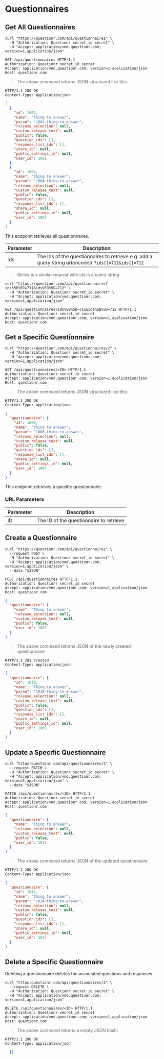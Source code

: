 # Questionnaires

## Get All Questionnaires

```shell
curl "https://questionr.com/api/questionnaires" \
  -H "Authorization: Questionr secret_id secret" \
  -H "Accept: application/vnd.questionr.com; version=1,application/json"
```

```http
GET /api/questionnaires HTTP/1.1
Authorization: Questionr secret_id secret
Accept: application/vnd.questionr.com; version=1,application/json
Host: questionr.com
```

> The above command returns JSON structured like this:

```http
HTTP/1.1 200 OK
Content-Type: application/json
```
```json
[
  {
    "id": 1002,
    "name": "Thing to answer",
    "param": "1002-thing-to-answer",
    "release_selection": null,
    "custom_release_text": null,
    "public": false,
    "question_ids": [],
    "response_list_ids": [],
    "share_id": null,
    "public_settings_id": null,
    "user_id": 1001
  },
  {
    "id": 1004,
    "name": "Thing to answer",
    "param": "1004-thing-to-answer",
    "release_selection": null,
    "custom_release_text": null,
    "public": false,
    "question_ids": [],
    "response_list_ids": [],
    "share_id": null,
    "public_settings_id": null,
    "user_id": 1003
  }
]
```

This endpoint retrieves all questionnaires.


Parameter | Description
--------- | -----------
ids | The ids of the questionnaires to retrieve e.g. add a query string urlencoded `?ids[]=711&ids[]=712`

> Below is a similar request with ids in a query string

```shell
curl "https://questionr.com/api/questionnaires?ids%5B%5D=711&ids%5B%5D=712" \
  -H "Authorization: Questionr secret_id secret" \
  -H "Accept: application/vnd.questionr.com; version=1,application/json"
```
```http
GET /api/questionnaires?ids%5B%5D=711&ids%5B%5D=712 HTTP/1.1
Authorization: Questionr secret_id secret
Accept: application/vnd.questionr.com; version=1,application/json
Host: questionr.com
```

## Get a Specific Questionnaire

```shell
curl "https://questionr.com/api/questionnaires/2" \
  -H "Authorization: Questionr secret_id secret" \
  -H "Accept: application/vnd.questionr.com; version=1,application/json"
```

```http
GET /api/questionnaires/<ID> HTTP/1.1
Authorization: Questionr secret_id secret
Accept: application/vnd.questionr.com; version=1,application/json
Host: questionr.com
```

> The above command returns JSON structured like this:

```http
HTTP/1.1 200 OK
Content-Type: application/json
```
```json
{
  "questionnaire": {
    "id": 1006,
    "name": "Thing to answer",
    "param": "1006-thing-to-answer",
    "release_selection": null,
    "custom_release_text": null,
    "public": false,
    "question_ids": [],
    "response_list_ids": [],
    "share_id": null,
    "public_settings_id": null,
    "user_id": 1005
  }
}
```

This endpoint retrieves a specific questionnaire.

### URL Parameters

Parameter | Description
--------- | -----------
ID | The ID of the questionnaire to retrieve



## Create a Questionnaire



```shell
curl "https://questionr.com/api/questionnaires" \
  --request POST \
  -H "Authorization: Questionr secret_id secret" \
  -H "Accept: application/vnd.questionr.com; version=1,application/json" \
  --data "$JSON"
```

```http
POST /api/questionnaires HTTP/1.1
Authorization: Questionr secret_id secret
Accept: application/vnd.questionr.com; version=1,application/json
Host: questionr.com
```
```json
{
  "questionnaire": {
    "name": "Thing to answer",
    "release_selection": null,
    "custom_release_text": null,
    "public": false,
    "user_id": 1007
  }
}
```

> The above command returns JSON of the newly created questionnaire

```http
HTTP/1.1 201 Created
Content-Type: application/json
```
```json
{
  "questionnaire": {
    "id": 1010,
    "name": "Thing to answer",
    "param": "1010-thing-to-answer",
    "release_selection": null,
    "custom_release_text": null,
    "public": false,
    "question_ids": [],
    "response_list_ids": [],
    "share_id": null,
    "public_settings_id": null,
    "user_id": 1009
  }
}
```

## Update a Specific Questionnaire



```shell
curl "https:questionr.com/api/questionnaires/2" \
  --request PATCH \
  -H "Authorization: Questionr secret_id secret" \
  -H "Accept: application/vnd.questionr.com; version=1,application/json" \
  --data "$JSON"
```
```http
PATCH /api/questionnaires/<ID> HTTP/1.1
Authorization: Questionr secret_id secret
Accept: application/vnd.questionr.com; version=1,application/json
Host: questionr.com
```
```json
{
  "questionnaire": {
    "name": "Thing to answer",
    "release_selection": null,
    "custom_release_text": null,
    "public": false,
    "user_id": 1011
  }
}
```

> The above command returns JSON of the updated questionnaire

```http
HTTP/1.1 200 OK
Content-Type: application/json
```
```json
{
  "questionnaire": {
    "id": 1014,
    "name": "Thing to answer",
    "param": "1014-thing-to-answer",
    "release_selection": null,
    "custom_release_text": null,
    "public": false,
    "question_ids": [],
    "response_list_ids": [],
    "share_id": null,
    "public_settings_id": null,
    "user_id": 1013
  }
}
```


## Delete a Specific Questionnaire

Deleting a questionnaire deletes the associated questions and responses.


```shell
curl "https:questionr.com/api/questionnaires/2" \
  --request DELETE \
  -H "Authorization: Questionr secret_id secret" \
  -H "Accept: application/vnd.questionr.com; version=1,application/json"
```

```http
DELETE /api/questionnaires/<ID> HTTP/1.1
Authorization: Questionr secret_id secret
Accept: application/vnd.questionr.com; version=1,application/json
Host: questionr.com
```

> The above command returns a empty JSON hash:

```http
HTTP/1.1 200 OK
Content-Type: application/json
```
```json
  {}
```

